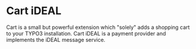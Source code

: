 # Cart iDEAL

Cart is a small but powerful extension which "solely" adds a shopping cart to your TYPO3 installation.
Cart iDEAL is a payment provider and implements the iDEAL message service.

